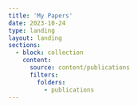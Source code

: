 ```yaml
---
title: 'My Papers'
date: 2023-10-24
type: landing
layout: landing
sections:
  - block: collection
    content:
      source: content/publications
      filters:
        folders:
          - publications
---
```

